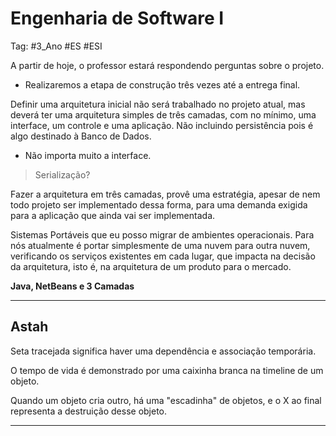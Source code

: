 # Engenharia de Software I

Tag: #3_Ano #ES #ESI

A partir de hoje, o professor estará respondendo perguntas sobre o projeto.
- Realizaremos a etapa de construção três vezes até a entrega final.

Definir uma arquitetura inicial não será trabalhado no projeto atual, mas deverá ter uma arquitetura simples de três camadas, com no mínimo, uma interface, um controle e uma aplicação. Não incluindo persistência pois é algo destinado à Banco de Dados.
- Não importa muito a interface.
> Serialização?

Fazer a arquitetura em três camadas, provê uma estratégia, apesar de nem todo projeto ser implementado dessa forma, para uma demanda exigida para a aplicação que ainda vai ser implementada.

Sistemas Portáveis que eu posso migrar de ambientes operacionais. Para nós atualmente é portar simplesmente de uma nuvem para outra nuvem, verificando os serviços existentes em cada lugar, que impacta na decisão da arquitetura, isto é, na arquitetura de um produto para o mercado.

**Java, NetBeans e 3 Camadas**

---

## Astah

Seta tracejada significa haver uma dependência e associação temporária. 

O tempo de vida é demonstrado por uma caixinha branca na timeline de um objeto.

Quando um objeto cria outro, há uma "escadinha" de objetos, e o X ao final representa a destruição desse objeto.

---
